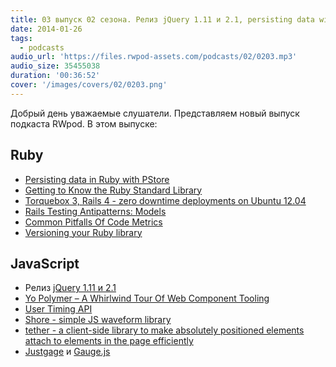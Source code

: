 ```yaml
---
title: 03 выпуск 02 сезона. Релиз jQuery 1.11 и 2.1, persisting data with PStore, Torquebox 3 and Rails 4, Yo Polymer и прочее
date: 2014-01-26
tags:
  - podcasts
audio_url: 'https://files.rwpod-assets.com/podcasts/02/0203.mp3'
audio_size: 35455038
duration: '00:36:52'
cover: '/images/covers/02/0203.png'
---
```


Добрый день уважаемые слушатели. Представляем новый выпуск подкаста RWpod. В этом выпуске:

## Ruby

- [Persisting data in Ruby with PStore](http://robm.me.uk/ruby/2014/01/25/pstore.html)
- [Getting to Know the Ruby Standard Library](http://monkeyandcrow.com/series/ruby_standard_library/)
- [Torquebox 3, Rails 4 - zero downtime deployments on Ubuntu 12.04](http://www.amberbit.com/blog/2014/1/20/torquebox-3-rails-4-zero-downtime-deployment-ubuntu-12-04/)
- [Rails Testing Antipatterns: Models](https://semaphoreapp.com/blog/2014/01/21/rails-testing-antipatterns-models.html)
- [Common Pitfalls Of Code Metrics](http://solnic.eu/2014/01/22/common-pitfalls-of-code-metrics.html)
- [Versioning your Ruby library](http://www.reinteractive.net/posts/144-versioning-your-ruby-library)

## JavaScript

- Релиз [jQuery 1.11 и 2.1](http://blog.jquery.com/2014/01/24/jquery-1-11-and-2-1-released/)
- [Yo Polymer – A Whirlwind Tour Of Web Component Tooling](http://updates.html5rocks.com/2014/01/Yo-Polymer-A-Whirlwind-Tour-Of-Web-Component-Tooling)
- [User Timing API](http://www.html5rocks.com/en/tutorials/webperformance/usertiming/)
- [Shore - simple JS waveform library](https://github.com/Codingbean/Shore)
- [tether - a client-side library to make absolutely positioned elements attach to elements in the page efficiently](http://github.hubspot.com/tether/)
- [Justgage](http://justgage.com/) и [Gauge.js](http://bernii.github.io/gauge.js/)
